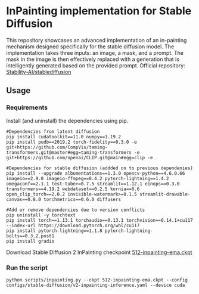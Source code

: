 # InPainting implementation for Stable Diffusion

This repository showcases an advanced implementation of an in-painting mechanism designed specifically for the stable diffusion model. The implementation takes three inputs: an image, a mask, and a prompt. The mask in the image is then effectively replaced with a generation that is intelligently generated based on the provided prompt. Official repository: [Stability-AI/stablediffusion](https://github.com/Stability-AI/stablediffusion)

## Usage

### Requirements

Install (and uninstall) the dependencies using pip.

```
#Dependencies from latent diffusion
pip install cudatoolkit==11.0 numpy==1.19.2
pip install pudb==2019.2 torch-fidelity==0.3.0 -e git+https://github.com/CompVis/taming-transformers.git@master#egg=taming-transformers -e git+https://github.com/openai/CLIP.git@main#egg=clip -e .

#Dependencies for stable diffusion (addded on to previous dependenies)
pip install --upgrade albumentations==1.3.0 opencv-python==4.6.0.66 imageio==2.9.0 imageio-ffmpeg==0.4.2 pytorch-lightning==1.4.2 omegaconf==2.1.1 test-tube>=0.7.5 streamlit==1.12.1 einops==0.3.0 transformers==4.19.2 webdataset==0.2.5 kornia==0.6 open_clip_torch==2.0.2 invisible-watermark>=0.1.5 streamlit-drawable-canvas==0.8.0 torchmetrics==0.6.0 diffusers

#Add or remove dependencies due to version conflicts
pip uninstall -y torchtext
pip install torch==1.13.1 torchaudio==0.13.1 torchvision==0.14.1+cu117 --index-url https://download.pytorch.org/whl/cu117
pip install pytorch-lightning==1.1.8 pytorch-lightning-bolts==0.3.2.post1
pip install gradio
```

Download Stable Diffusion 2 InPainting checkpoint [512-inpainting-ema.ckpt](https://huggingface.co/stabilityai/stable-diffusion-2-inpainting/tree/main)


### Run the script

```
python scripts/inpainting.py --ckpt 512-inpainting-ema.ckpt --config configs/stable-diffusion/v2-inpainting-inference.yaml --device cuda
```

